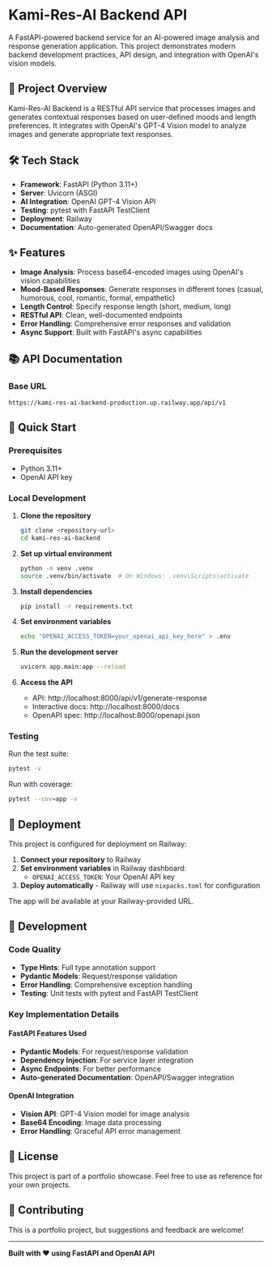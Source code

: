 # Kami-Res-AI Backend API

A FastAPI-powered backend service for an AI-powered image analysis and response generation application. This project demonstrates modern backend development practices, API design, and integration with OpenAI's vision models.

## 🚀 Project Overview

Kami-Res-AI Backend is a RESTful API service that processes images and generates contextual responses based on user-defined moods and length preferences. It integrates with OpenAI's GPT-4 Vision model to analyze images and generate appropriate text responses.

## 🛠️ Tech Stack

- **Framework**: FastAPI (Python 3.11+)
- **Server**: Uvicorn (ASGI)
- **AI Integration**: OpenAI GPT-4 Vision API
- **Testing**: pytest with FastAPI TestClient
- **Deployment**: Railway
- **Documentation**: Auto-generated OpenAPI/Swagger docs

## ✨ Features

- **Image Analysis**: Process base64-encoded images using OpenAI's vision capabilities
- **Mood-Based Responses**: Generate responses in different tones (casual, humorous, cool, romantic, formal, empathetic)
- **Length Control**: Specify response length (short, medium, long)
- **RESTful API**: Clean, well-documented endpoints
- **Error Handling**: Comprehensive error responses and validation
- **Async Support**: Built with FastAPI's async capabilities

## 📚 API Documentation

### Base URL
```
https://kami-res-ai-backend-production.up.railway.app/api/v1
```

## 🚀 Quick Start

### Prerequisites
- Python 3.11+
- OpenAI API key

### Local Development

1. **Clone the repository**
   ```bash
   git clone <repository-url>
   cd kami-res-ai-backend
   ```

2. **Set up virtual environment**
   ```bash
   python -m venv .venv
   source .venv/bin/activate  # On Windows: .venv\Scripts\activate
   ```

3. **Install dependencies**
   ```bash
   pip install -r requirements.txt
   ```

4. **Set environment variables**
   ```bash
   echo "OPENAI_ACCESS_TOKEN=your_openai_api_key_here" > .env
   ```

5. **Run the development server**
   ```bash
   uvicorn app.main:app --reload
   ```

6. **Access the API**
   - API: http://localhost:8000/api/v1/generate-response
   - Interactive docs: http://localhost:8000/docs
   - OpenAPI spec: http://localhost:8000/openapi.json

### Testing

Run the test suite:
```bash
pytest -v
```

Run with coverage:
```bash
pytest --cov=app -v
```

## 🚀 Deployment

This project is configured for deployment on Railway:

1. **Connect your repository** to Railway
2. **Set environment variables** in Railway dashboard:
   - `OPENAI_ACCESS_TOKEN`: Your OpenAI API key
3. **Deploy automatically** - Railway will use `nixpacks.toml` for configuration

The app will be available at your Railway-provided URL.

## 🔧 Development

### Code Quality
- **Type Hints**: Full type annotation support
- **Pydantic Models**: Request/response validation
- **Error Handling**: Comprehensive exception handling
- **Testing**: Unit tests with pytest and FastAPI TestClient

### Key Implementation Details

#### FastAPI Features Used
- **Pydantic Models**: For request/response validation
- **Dependency Injection**: For service layer integration
- **Async Endpoints**: For better performance
- **Auto-generated Documentation**: OpenAPI/Swagger integration

#### OpenAI Integration
- **Vision API**: GPT-4 Vision model for image analysis
- **Base64 Encoding**: Image data processing
- **Error Handling**: Graceful API error management

## 📝 License

This project is part of a portfolio showcase. Feel free to use as reference for your own projects.

## 🤝 Contributing

This is a portfolio project, but suggestions and feedback are welcome!

---

**Built with ❤️ using FastAPI and OpenAI API**

